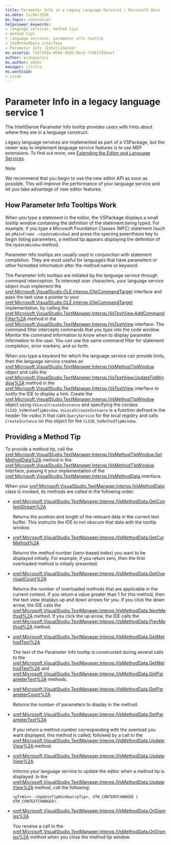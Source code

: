 ```yaml
---
title: Parameter Info in a Legacy Language Service1 | Microsoft Docs
ms.date: 11/04/2016
ms.topic: conceptual
helpviewer_keywords:
- language services, method tips
- method tips
- language services, parameter info tooltip
- IVsMethodData interface
- Parameter Info (IntelliSense)
ms.assetid: f367295e-45b6-45d2-9ec8-77481743beef
author: acangialosi
ms.author: anthc
manager: jillfra
ms.workload:
- vssdk
---
```

# Parameter Info in a legacy language service 1
The IntelliSense Parameter Info tooltip provides users with hints about where they are in a language construct.

 Legacy language services are implemented as part of a VSPackage, but the newer way to implement language service features is to use MEF extensions. To find out more, see [Extending the Editor and Language Services](../../extensibility/extending-the-editor-and-language-services.md).

> [!NOTE]
> We recommend that you begin to use the new editor API as soon as possible. This will improve the performance of your language service and let you take advantage of new editor features.

## How Parameter Info Tooltips Work
 When you type a statement in the editor, the VSPackage displays a small tooltip window containing the definition of the statement being typed. For example, if you type a Microsoft Foundation Classes (MFC) statement (such as `pMainFrame ->UpdateWindow`) and press the opening parenthesis key to begin listing parameters, a method tip appears displaying the definition of the `UpdateWindow` method.

 Parameter Info tooltips are usually used in conjunction with statement completion. They are most useful for languages that have parameters or other formatted information after the method name or keyword.

 The Parameter Info tooltips are initiated by the language service through command interception. To intercept user characters, your language service object must implement the <xref:Microsoft.VisualStudio.OLE.Interop.IOleCommandTarget> interface and pass the text view a pointer to your <xref:Microsoft.VisualStudio.OLE.Interop.IOleCommandTarget> implementation, by calling the <xref:Microsoft.VisualStudio.TextManager.Interop.IVsTextView.AddCommandFilter%2A> method in the <xref:Microsoft.VisualStudio.TextManager.Interop.IVsTextView> interface. The command filter intercepts commands that you type into the code window. Monitor the command information to know when to display parameter information to the user. You can use the same command filter for statement completion, error markers, and so forth.

 When you type a keyword for which the language service can provide hints, then the language service creates an <xref:Microsoft.VisualStudio.TextManager.Interop.IVsMethodTipWindow> object and calls the <xref:Microsoft.VisualStudio.TextManager.Interop.IVsTextView.UpdateTipWindow%2A> method in the <xref:Microsoft.VisualStudio.TextManager.Interop.IVsTextView> interface to notify the IDE to display a hint. Create the <xref:Microsoft.VisualStudio.TextManager.Interop.IVsMethodTipWindow> object using `VSLocalCreateInstance` and specifying the coclass `CLSID_VsMethodTipWindow`. `VsLocalCreateInstance` is a function defined in the header file vsdoc.h that calls `QueryService` for the local registry and calls `CreateInstance` on this object for the `CLSID_VsMethodTipWindow`.

## Providing a Method Tip
 To provide a method tip, call the <xref:Microsoft.VisualStudio.TextManager.Interop.IVsMethodTipWindow.SetMethodData%2A> method in the <xref:Microsoft.VisualStudio.TextManager.Interop.IVsMethodTipWindow> interface, passing it your implementation of the <xref:Microsoft.VisualStudio.TextManager.Interop.IVsMethodData> interface.

 When your <xref:Microsoft.VisualStudio.TextManager.Interop.IVsMethodData> class is invoked, its methods are called in the following order:

- <xref:Microsoft.VisualStudio.TextManager.Interop.IVsMethodData.GetContextStream%2A>

     Returns the position and length of the relevant data in the current text buffer. This instructs the IDE to not obscure that data with the tooltip window.

- <xref:Microsoft.VisualStudio.TextManager.Interop.IVsMethodData.GetCurMethod%2A>

     Returns the method number (zero-based index) you want to be displayed initially. For example, if you return zero, then the first overloaded method is initially presented.

- <xref:Microsoft.VisualStudio.TextManager.Interop.IVsMethodData.GetOverloadCount%2A>

     Returns the number of overloaded methods that are applicable in the current context. If you return a value greater than 1 for this method, then the text view displays up and down arrows for you. If you click the down arrow, the IDE calls the <xref:Microsoft.VisualStudio.TextManager.Interop.IVsMethodData.NextMethod%2A> method. If you click the up arrow, the IDE calls the <xref:Microsoft.VisualStudio.TextManager.Interop.IVsMethodData.PrevMethod%2A> method.

- <xref:Microsoft.VisualStudio.TextManager.Interop.IVsMethodData.GetMethodText%2A>

     The text of the Parameter Info tooltip is constructed during several calls to the <xref:Microsoft.VisualStudio.TextManager.Interop.IVsMethodData.GetMethodText%2A> and <xref:Microsoft.VisualStudio.TextManager.Interop.IVsMethodData.GetParameterText%2A> methods.

- <xref:Microsoft.VisualStudio.TextManager.Interop.IVsMethodData.GetParameterCount%2A>

     Returns the number of parameters to display in the method.

- <xref:Microsoft.VisualStudio.TextManager.Interop.IVsMethodData.GetParameterText%2A>

     If you return a method number corresponding with the overload you want displayed, this method is called, followed by a call to the <xref:Microsoft.VisualStudio.TextManager.Interop.IVsMethodData.UpdateView%2A> method.

- <xref:Microsoft.VisualStudio.TextManager.Interop.IVsMethodData.UpdateView%2A>

     Informs your language service to update the editor when a method tip is displayed. In the <xref:Microsoft.VisualStudio.TextManager.Interop.IVsMethodData.UpdateView%2A> method, call the following:

    ```
    <pTxWin> ->UpdateTipWindow(<pTip>, UTW_CONTENTCHANGED | UTW_CONTEXTCHANGED).
    ```

- <xref:Microsoft.VisualStudio.TextManager.Interop.IVsMethodData.OnDismiss%2A>

     You receive a call to the <xref:Microsoft.VisualStudio.TextManager.Interop.IVsMethodData.OnDismiss%2A> method when you close the method tip window.
